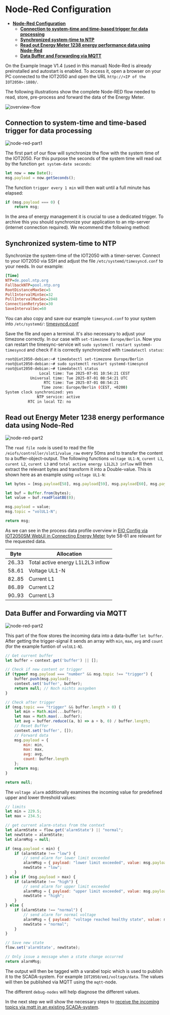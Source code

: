 # **Node-Red Configuration**

- [**Node-Red Configuration**](#node-red-configuration)
  - [**Connection to system-time and time-based trigger for data processing**](#connection-to-system-time-and-time-based-trigger-for-data-processing)
  - [**Synchronized system-time to NTP**](#synchronized-system-time-to-ntp)
  - [**Read out Energy Meter 1238 energy performance data using Node-Red**](#read-out-energy-meter-1238-energy-performance-data-using-node-red)
  - [**Data Buffer and Forwarding via MQTT**](#data-buffer-and-forwarding-via-mqtt)

On the Example Image V1.4 (used in this manual) Node-Red is already preinstalled and autostart is enabled. To access it, open a browser on your PC connected to the IOT2050 and open the URL `http://<IP of the IOT2050>:1880/`.

The following illustrations show the complete Node-RED flow needed to read, store, pre-process and forward the data of the Energy Meter.

![overview-flow](graphics/3-overview-flow.png)

## **Connection to system-time and time-based trigger for data processing**

![node-red-part1](graphics/3-nodered-part1.png)

The first part of our flow will synchronize the flow with the system time of the IOT2050. For this purpose the seconds of the system time will read out by the function `get system-date seconds`:

```javascript
let now = new Date();
msg.payload = now.getSeconds();
```

The function `trigger every 1 min` will then wait until a full minute has elapsed:

```javascript
if (msg.payload === 0) {
    return msg;
```

In the area of energy management it is crucial to use a dedicated trigger. To archive this you should synchronize your application to an ntp-server (internet connection required). We recommend the following method:

## **Synchronized system-time to NTP**

Synchronize the system-time of the IOT2050 with a timer-server. Connect to your IOT2050 via SSH and adjust the file `/etc/systemd/timesyncd.conf` to your needs. In our example:

```ini
[Time]
NTP=de.pool.ntp.org
FallbackNTP=pool.ntp.org
RootDistanceMaxSec=5
PollIntervalMinSec=32
PollIntervalMaxSec=2048
ConnectionRetrySec=30
SaveIntervalSec=60
```

You can also copy and save our example `timesyncd.conf` to your system into `/etc/systemd/`: [timesyncd.conf](/src/timesynced.conf)

Save the file and open a terminal. It's also necessary to adjust your timezone correctly. In our case with `set-timezone Europe/Berlin`. Now you can restart the timesync-service wit `sudo systemctl restart systemd-timesyncd` and check if it is correctly synchronized with `timedatectl status`:

```bash
root@iot2050-debian:~# timedatectl set-timezone Europe/Berlin
root@iot2050-debian:~# sudo systemctl restart systemd-timesyncd
root@iot2050-debian:~# timedatectl status
               Local time: Tue 2025-07-01 10:54:21 CEST
           Universal time: Tue 2025-07-01 08:54:21 UTC
                 RTC time: Tue 2025-07-01 08:54:21
                Time zone: Europe/Berlin (CEST, +0200)
System clock synchronized: yes
              NTP service: active
          RTC in local TZ: no

```

## **Read out Energy Meter 1238 energy performance data using Node-Red**

![node-red-part2](graphics/3-nodered-part2.png)

The `read file node` is used to read the file `/eiofs/controller/slot1/value_raw` every 50ms and to transfer the content to a buffer-object-output. The following functions `voltage UL1-N`, `curent L1`, `curent L2`, `curent L3` and `total active energy L1L2L3 inflow` will then extract the relevant bytes and transform it into a Double-value. This is shown here as an example using `voltage UL1-N`:

```javascript
let bytes = [msg.payload[58], msg.payload[59], msg.payload[60], msg.payload[61]];

let buf = Buffer.from(bytes);
let value = buf.readFloatBE(0);

msg.payload = value;
msg.topic = "volUL1-N";

return msg;
```

As we can see in the process data profile overview in [EIO Config via IOT2050SM WebUI in Connecting Energy Meter](/docs/README_ConnectingEnergyMeter.md) byte 58-61 are relevant for the requested data.

|Byte|Allocation|
|---|---|
|26..33|Total active energy L1L2L3 inflow|
|58..61|Voltage UL1-N|
|82..85|Current L1|
|86..89|Current L2|
|90..93|Current L3|

## **Data Buffer and Forwarding via MQTT**

![node-red-part2](graphics/3-nodered-part2.png)

This part of the flow stores the incoming data into a data-buffer `let buffer`. After getting the trigger-signal it sends an array with `min`, `max`, `avg` and `count` (for the example funtion of `volUL1-N`).

```javascript
// Get current buffer
let buffer = context.get('buffer') || [];

// Check if new content or trigger
if (typeof msg.payload === "number" && msg.topic !== "trigger") {
    buffer.push(msg.payload);
    context.set('buffer', buffer);
    return null; // Noch nichts ausgeben
}

// Check after trigger
if (msg.topic === "trigger" && buffer.length > 0) {
    let min = Math.min(...buffer);
    let max = Math.max(...buffer);
    let avg = buffer.reduce((a, b) => a + b, 0) / buffer.length;
    // Reset Buffer
    context.set('buffer', []);
    // Forward data
    msg.payload = {
        min: min,
        max: max,
        avg: avg,
        count: buffer.length
    };
    return msg;
}

return null;
```

The `voltage alarm` additionally examines the incoming value for predefined upper and lower threshold values:

```javascript
// limits
let min = 229.5;
let max = 234.5;

// get current alarm-status from the context
let alarmState = flow.get('alarmState') || "normal";
let newState = alarmState;
let alarmMsg = null;

if (msg.payload < min) {
    if (alarmState !== "low") {
        // send alarm for lower limit exceeded
        alarmMsg = { payload: "lower limit exceeded", value: msg.payload };
        newState = "low";
    }
} else if (msg.payload > max) {
    if (alarmState !== "high") {
        // send alarm for upper limit exceeded
        alarmMsg = { payload: "upper limit exceeded", value: msg.payload };
        newState = "high";
    }
} else {
    if (alarmState !== "normal") {
        // send alarm for normal voltage
        alarmMsg = { payload: "voltage reached healthy state", value: msg.payload };
        newState = "normal";
    }
}

// Save new state
flow.set('alarmState', newState);

// Only issue a message when a state change occurred
return alarmMsg;
```

The output will then be tagged with a varabel topic which is used to publish it to the SCADA-system. For example `IOT2050/em1/voltage/data`. The values will then be published via MQTT using the `mqtt`-node.

The different `debug-nodes` will help diagnose the different values.

In the next step we will show the necessary steps to [receive the incoming topics via mqtt in an existing SCADA-system](/docs/README_ScadaData.md).

